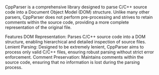 CppParser is a comprehensive library designed to parse C/C++ source code into a Document Object Model (DOM) structure. Unlike many other parsers, CppParser does not perform pre-processing and strives to retain comments within the source code, providing a more complete representation of the original file.

Features
DOM Representation: Parses C/C++ source code into a DOM structure, enabling hierarchical and detailed inspection of source files.
Lenient Parsing: Designed to be extremely lenient, CppParser aims to process only valid C/C++ files, ensuring robust parsing without strict error enforcement.
Comment Preservation: Maintains comments within the source code, ensuring that no information is lost during the parsing process.